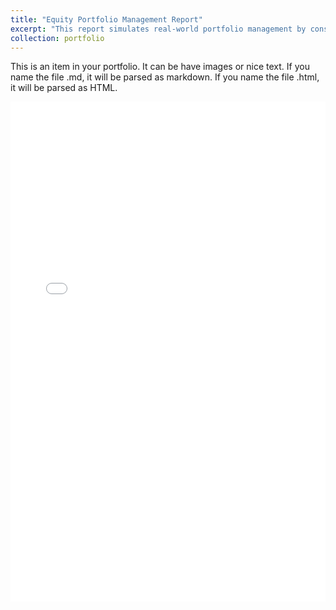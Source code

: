 ```yaml
---
title: "Equity Portfolio Management Report"
excerpt: "This report simulates real-world portfolio management by constructing passive and active portfolios - matching benchmark performance in the former and pursuing outperformance through strategic stock and sector selection in the latter -  earning a top 1% score in the course. <br/>"
collection: portfolio
---
```


This is an item in your portfolio. It can be have images or nice text. If you name the file .md, it will be parsed as markdown. If you name the file .html, it will be parsed as HTML. 

<embed src="/files/portfolio_management.pdf" type="application/pdf" width="100%" height="800px" />


  
